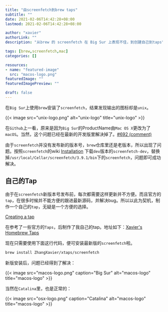 ```yaml
---
title: "由screenfetch到brew taps"
subtitle: ""
date: 2021-02-06T14:42:28+08:00
lastmod: 2021-02-06T14:42:28+08:00

author: "xavier"
authorLink: ""
description: "从brew 的 screenfetch 在 Big Sur 上表现不佳，到创建自己到taps"

tags: [brew,screenfetch,mac]
categories: []

resources:
- name: "featured-image"
  src: "macos-logo.png"
featuredImage: ""
featuredImagePreview: ""

draft: false
---
```


<!--more-->

在`Big Sur`上使用`brew`安装了`screenfetch`，结果发现输出的图标却是`unix`。

{{< image src="unix-logo.png" alt="unix-logo" title="unix-logo" >}}

在`Github`上一看，原来是因为`Big Sur`的ProductName由`Mac OS X`更改为了`macOS`。当然，这个问题已经在最新的开发版里解决掉了。[#692 (comment)](https://github.com/KittyKatt/screenFetch/issues/692#issuecomment-726631900)

由于`screenfetch`并没有发布新的版本号，`brew`仓库里还是老版本，所以出现了问题。按照`screenfetch`的wiki [Installation](https://github.com/KittyKatt/screenFetch/wiki/Installation) 下载`dev`版本的`screenfetch-dev`，替换掉`/usr/local/Cellar/screenfetch/3.9.1/bin`下的`screenfetch`，问题即可成功解决。

## 自己的Tap

由于在`screenfetch`新版本号发布前，每次都需要这样更新并不方便。而且官方的`tap`，在很多时候并不能方便的跟进最新源码，并解决bug。所以以此为契机，制作一个自己的`tap`，无疑是一个方便的选择。

[Creating a tap](https://docs.brew.sh/How-to-Create-and-Maintain-a-Tap#creating-a-tap)

在参考了一些官方的`Taps`，后制作了我自己的tap。地址如下：[Xavier's Homebrew Taps](https://github.com/ZhangXavier/homebrew-xtaps)

现在只需要使用下面这行代码，便可安装最新版的`screenfetch`啦。

``` bash
brew install ZhangXavier/xtaps/screenfetch
```

新版安装后，问题已经得到了解决：

{{< image src="macos-logo.png" caption="Big Sur" alt="macos-logo" title="macos-logo" >}}

当然在`Catalina`里，也是正常的：

{{< image src="osx-logo.png" caption="Catalina" alt="macos-logo" title="macos-logo" >}}
